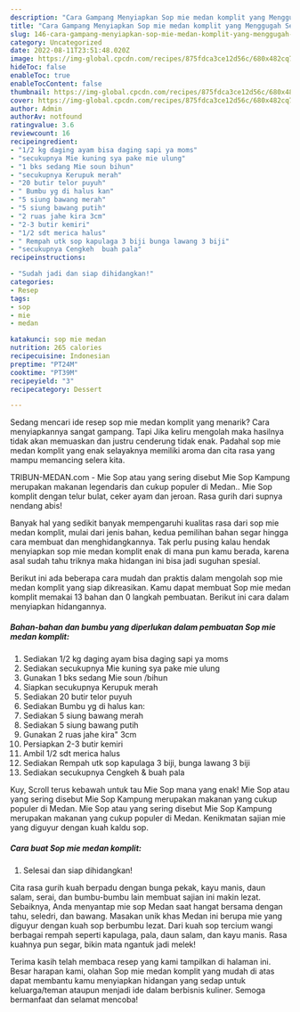 ```yaml
---
description: "Cara Gampang Menyiapkan Sop mie medan komplit yang Menggugah Selera"
title: "Cara Gampang Menyiapkan Sop mie medan komplit yang Menggugah Selera"
slug: 146-cara-gampang-menyiapkan-sop-mie-medan-komplit-yang-menggugah-selera
category: Uncategorized
date: 2022-08-11T23:51:48.020Z
image: https://img-global.cpcdn.com/recipes/875fdca3ce12d56c/680x482cq70/sop-mie-medan-komplit-foto-resep-utama.jpg
hideToc: false
enableToc: true
enableTocContent: false
thumbnail: https://img-global.cpcdn.com/recipes/875fdca3ce12d56c/680x482cq70/sop-mie-medan-komplit-foto-resep-utama.jpg
cover: https://img-global.cpcdn.com/recipes/875fdca3ce12d56c/680x482cq70/sop-mie-medan-komplit-foto-resep-utama.jpg
author: Admin
authorAv: notfound
ratingvalue: 3.6
reviewcount: 16
recipeingredient:
- "1/2 kg daging ayam bisa daging sapi ya moms"
- "secukupnya Mie kuning sya pake mie ulung"
- "1 bks sedang Mie soun bihun"
- "secukupnya Kerupuk merah"
- "20 butir telor puyuh"
- " Bumbu yg di halus kan"
- "5 siung bawang merah"
- "5 siung bawang putih"
- "2 ruas jahe kira 3cm"
- "2-3 butir kemiri"
- "1/2 sdt merica halus"
- " Rempah utk sop kapulaga 3 biji bunga lawang 3 biji"
- "secukupnya Cengkeh  buah pala"
recipeinstructions:

- "Sudah jadi dan siap dihidangkan!"
categories:
- Resep
tags:
- sop
- mie
- medan

katakunci: sop mie medan 
nutrition: 265 calories
recipecuisine: Indonesian
preptime: "PT24M"
cooktime: "PT39M"
recipeyield: "3"
recipecategory: Dessert

---
```



Sedang mencari ide resep sop mie medan komplit yang menarik? Cara menyiapkannya sangat gampang. Tapi Jika keliru mengolah maka hasilnya tidak akan memuaskan dan justru cenderung tidak enak. Padahal sop mie medan komplit yang enak selayaknya memiliki aroma dan cita rasa yang mampu memancing selera kita.


TRIBUN-MEDAN.com - Mie Sop atau yang sering disebut Mie Sop Kampung merupakan makanan legendaris dan cukup populer di Medan.. Mie Sop komplit dengan telur bulat, ceker ayam dan jeroan. Rasa gurih dari supnya nendang abis!

Banyak hal yang sedikit banyak mempengaruhi kualitas rasa dari sop mie medan komplit, mulai dari jenis bahan, kedua pemilihan bahan segar hingga cara membuat dan menghidangkannya. Tak perlu pusing kalau hendak menyiapkan sop mie medan komplit enak di mana pun kamu berada, karena asal sudah tahu triknya maka hidangan ini bisa jadi suguhan spesial.


Berikut ini ada beberapa cara mudah dan praktis dalam mengolah sop mie medan komplit yang siap dikreasikan. Kamu dapat membuat Sop mie medan komplit memakai 13 bahan dan 0 langkah pembuatan. Berikut ini cara dalam menyiapkan hidangannya.

<!--inarticleads1-->

##### Bahan-bahan dan bumbu yang diperlukan dalam pembuatan Sop mie medan komplit:

1. Sediakan 1/2 kg daging ayam bisa daging sapi ya moms
1. Sediakan secukupnya Mie kuning sya pake mie ulung
1. Gunakan 1 bks sedang Mie soun /bihun
1. Siapkan secukupnya Kerupuk merah
1. Sediakan 20 butir telor puyuh
1. Sediakan  Bumbu yg di halus kan:
1. Sediakan 5 siung bawang merah
1. Sediakan 5 siung bawang putih
1. Gunakan 2 ruas jahe kira&#34; 3cm
1. Persiapkan 2-3 butir kemiri
1. Ambil 1/2 sdt merica halus
1. Sediakan  Rempah utk sop kapulaga 3 biji, bunga lawang 3 biji
1. Sediakan secukupnya Cengkeh &amp; buah pala


Kuy, Scroll terus kebawah untuk tau Mie Sop mana yang enak! Mie Sop atau yang sering disebut Mie Sop Kampung merupakan makanan yang cukup populer di Medan. Mie Sop atau yang sering disebut Mie Sop Kampung merupakan makanan yang cukup populer di Medan. Kenikmatan sajian mie yang diguyur dengan kuah kaldu sop. 

<!--inarticleads2-->

##### Cara buat Sop mie medan komplit:


1. Selesai dan siap dihidangkan!

Cita rasa gurih kuah berpadu dengan bunga pekak, kayu manis, daun salam, serai, dan bumbu-bumbu lain membuat sajian ini makin lezat. Sebaiknya, Anda menyantap mie sop Medan saat hangat bersama dengan tahu, seledri, dan bawang. Masakan unik khas Medan ini berupa mie yang diguyur dengan kuah sop berbumbu lezat. Dari kuah sop tercium wangi berbagai rempah seperti kapulaga, pala, daun salam, dan kayu manis. Rasa kuahnya pun segar, bikin mata ngantuk jadi melek! 

Terima kasih telah membaca resep yang kami tampilkan di halaman ini. Besar harapan kami, olahan Sop mie medan komplit yang mudah di atas dapat membantu kamu menyiapkan hidangan yang sedap untuk keluarga/teman ataupun menjadi ide dalam berbisnis kuliner. Semoga bermanfaat dan selamat mencoba!
